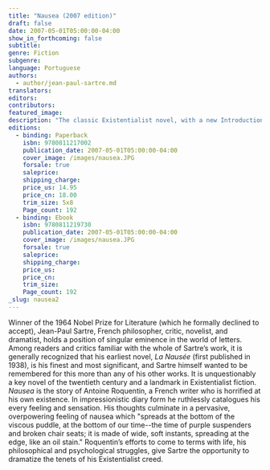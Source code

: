 ```yaml
---
title: "Nausea (2007 edition)"
draft: false
date: 2007-05-01T05:00:00-04:00
show_in_forthcoming: false
subtitle:
genre: Fiction
subgenre:
language: Portuguese
authors:
  - author/jean-paul-sartre.md
translators:
editors:
contributors:
featured_image:
description: "The classic Existentialist novel, with a new Introduction by renowned poet, translator, and critic Richard Howard "
editions:
  - binding: Paperback
    isbn: 9780811217002
    publication_date: 2007-05-01T05:00:00-04:00
    cover_image: /images/nausea.JPG
    forsale: true
    saleprice:
    shipping_charge:
    price_us: 14.95
    price_cn: 18.00
    trim_size: 5x8
    Page_count: 192
  - binding: Ebook
    isbn: 9780811219730
    publication_date: 2007-05-01T05:00:00-04:00
    cover_image: /images/nausea.JPG
    forsale: true
    saleprice:
    shipping_charge:
    price_us:
    price_cn:
    trim_size:
    Page_count: 192
_slug: nausea2
---
```


Winner of the 1964 Nobel Prize for Literature (which he formally declined to accept), Jean-Paul Sartre, French philosopher, critic, novelist, and dramatist, holds a position of singular eminence in the world of letters. Among readers and critics familiar with the whole of Sartre’s work, it is generally recognized that his earliest novel, _La Nausée_ (first published in 1938), is his finest and most significant, and Sartre himself wanted to be remembered for this more than any of his other works. It is unquestionably a key novel of the twentieth century and a landmark in Existentialist fiction. _Nausea_ is the story of Antoine Roquentin, a French writer who is horrified at his own existence. In impressionistic diary form he ruthlessly catalogues his every feeling and sensation. His thoughts culminate in a pervasive, overpowering feeling of nausea which "spreads at the bottom of the viscous puddle, at the bottom of our time--the time of purple suspenders and broken chair seats; it is made of wide, soft instants, spreading at the edge, like an oil stain." Roquentin’s efforts to come to terms with life, his philosophical and psychological struggles, give Sartre the opportunity to dramatize the tenets of his Existentialist creed.

